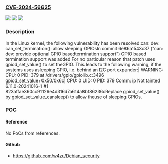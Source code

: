 ### [CVE-2024-56625](https://cve.mitre.org/cgi-bin/cvename.cgi?name=CVE-2024-56625)
![](https://img.shields.io/static/v1?label=Product&message=Linux&color=blue)
![](https://img.shields.io/static/v1?label=Version&message=6e86a1543c378f2e8837ad88f361b7bf606c80f7%3C%20faa0a1975a6fbce30616775216606eb8d6388ea1%20&color=brighgreen)
![](https://img.shields.io/static/v1?label=Vulnerability&message=n%2Fa&color=brighgreen)

### Description

In the Linux kernel, the following vulnerability has been resolved:can: dev: can_set_termination(): allow sleeping GPIOsIn commit 6e86a1543c37 ("can: dev: provide optional GPIO basedtermination support") GPIO based termination support was added.For no particular reason that patch uses gpiod_set_value() to set theGPIO. This leads to the following warning, if the systems uses asleeping GPIO, i.e. behind an I2C port expander:| WARNING: CPU: 0 PID: 379 at /drivers/gpio/gpiolib.c:3496 gpiod_set_value+0x50/0x6c| CPU: 0 UID: 0 PID: 379 Comm: ip Not tainted 6.11.0-20241016-1 #1 823affae360cc91126e4d316d7a614a8bf86236cReplace gpiod_set_value() by gpiod_set_value_cansleep() to allow theuse of sleeping GPIOs.

### POC

#### Reference
No PoCs from references.

#### Github
- https://github.com/w4zu/Debian_security

